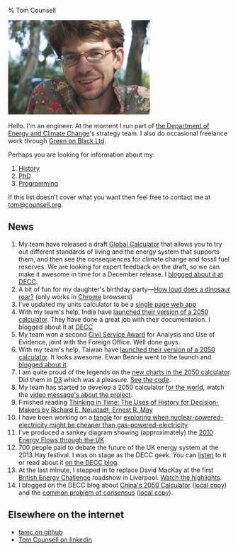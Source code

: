 % Tom Counsell

![](tomcounsell.jpg)

Hello. I'm an engineer. At the moment I run part of [the Department
of Energy and Climate Change][decc]'s strategy team. I also do occasional freelance work through [Green on Black Ltd][gnb].

Perhaps you are looking for information about my:

1.  [History](view/History.html)
2.  [PhD](view/Phd.html)
6.  [Programming](/programming/index.html)

If this list doesn’t cover what you want then feel free to contact me at <tom@counsell.org>.

News
----

1.  My team have released a draft [Global Calculator](http://www.globalcalculator.org) that allows you to try out different standards of living and the energy system that supports them, and then see the consequences for climate change and fossil fuel reserves. We are looking for expert feedback on the draft, so we can make it awesome in time for a December release. I [blogged about it at DECC](http://blog.decc.gov.uk/2014/07/21/poke-it-prod-it-break-it-help-us-to-make-a-great-global-calculator/).
1.  A bit of fun for my daughter's birthday party&mdash;[How loud does a dinosaur roar?](/programming/how-loud-does-a-dinosaur-roar) (only works in [Chrome](http://chrome.google.com) browsers)
1.  I've updated my units calculator to be a [single page web app](http://tamc.github.io/how-much-is)
1.  With my team's help, India have [launched their version of a 2050 calculator](http://indiaenergy.gov.in). They have done a great job with their documentation. I blogged about it at [DECC](http://blog.decc.gov.uk/2014/03/04/not-how-they-do-it-on-yes-minister/)
1.  My team won a second [Civil Service Award](http://my.civilservice.gov.uk/reform/civil-service-awards-2013/) for Analysis and Use of Evidence, joint with the Foreign Office. Well done guys.
1.  With my team's help, Taiwan have [launched their version of a 2050 calculator](http://my2050.twenergy.org.tw). It looks awesome. Ewan Bennie went to the launch and [blogged about it](http://blog.decc.gov.uk/2013/12/03/made-in-taiwan/).
1.  I am quite proud of the legends on the [new charts in the 2050 calculator](http://2050-calculator-tool.decc.gov.uk). Did them in [D3](http://d3js.org) which was a pleasure. [See the code](https://github.com/decc/twenty-fifty/blob/master/src/javascripts/stacked_area_chart.js.coffee).
1.  My team has started to develop a 2050 calculator [for the world](http://globalcalculator.org/), watch the [video message's about the project](http://www.youtube.com/playlist?list=PLar0SlGyNQ8tFLdWYMnVUvRWbeIAXVIRY).
1.  Finished reading [Thinking in Time: The Uses of History for Decision-Makers
by Richard E. Neustadt, Ernest R. May](/books/thinking-in-time.html)
2.  I have been working on a [tangle](http://worrydream.com/Tangle/) for [exploring when nuclear-powered-electricity might be cheaper than gas-powered-electricity](http://tamc.github.io/tamc-tangles/whenwillitbecheaperthangas.html)
3.  I've produced a sankey diagram showing (approximately) the [2010 Energy Flows through the UK](/2050/2010sankey.html)
4.  700 people paid to debate the future of the UK energy system at the 2013 Hay festival. I was on stage as the DECC geek. You can [listen](http://www.hayfestival.com/p-6114-kate-humble-richard-smith-marcus-du-sautoy-and-mark-watson.aspx) to it or read about it [on the DECC blog](http://blog.decc.gov.uk/2013/06/07/2050-at-the-hay-festival/).
4.  At the last minute, I stepped in to replace David MacKay at the first [British Energy Challenge](http://blog.decc.gov.uk/category/the-british-energy-challenge/) roadshow in Liverpool. [Watch the highlights](https://www.youtube.com/watch?v=M3B_cK2osIA).
4.  I blogged on the DECC blog about [China's 2050 Calculator](http://blog.decc.gov.uk/2012/09/18/some-copying-is-great/) ([local copy](/2050/some-copying-is-great.html))  and the [common problem of consensus](http://blog.decc.gov.uk/2012/09/26/the-common-problem-of-consensus/) ([local copy](/2050/2012-09-26-the-common-problem-of-consensus.html)).

Elsewhere on the internet
-------------------------

* [tamc on github](https://github.com/tamc)
* [Tom Counsell on linkedin](http://uk.linkedin.com/pub/tom-counsell/0/441/360/)


[decc]: https://www.gov.uk/government/organisations/department-of-energy-climate-change
[gnb]: http://www.greenonblack.com 
